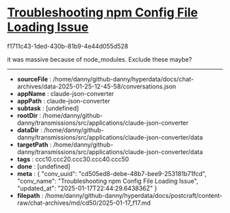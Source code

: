 # [Troubleshooting npm Config File Loading Issue](https://claude.ai/chat/cd505ed8-debe-48b7-bee9-253181b71fcd)

f1711c43-1ded-430b-81b9-4e44d055d528

it was massive because of node_modules. Exclude these maybe?

---

* **sourceFile** : /home/danny/github-danny/hyperdata/docs/chat-archives/data-2025-01-25-12-45-58/conversations.json
* **appName** : claude-json-converter
* **appPath** : claude-json-converter
* **subtask** : [undefined]
* **rootDir** : /home/danny/github-danny/transmissions/src/applications/claude-json-converter
* **dataDir** : /home/danny/github-danny/transmissions/src/applications/claude-json-converter/data
* **targetPath** : /home/danny/github-danny/transmissions/src/applications/claude-json-converter/data
* **tags** : ccc10.ccc20.ccc30.ccc40.ccc50
* **done** : [undefined]
* **meta** : {
  "conv_uuid": "cd505ed8-debe-48b7-bee9-253181b71fcd",
  "conv_name": "Troubleshooting npm Config File Loading Issue",
  "updated_at": "2025-01-17T22:44:29.643836Z"
}
* **filepath** : /home/danny/github-danny/hyperdata/docs/postcraft/content-raw/chat-archives/md/cd50/2025-01-17_f17.md